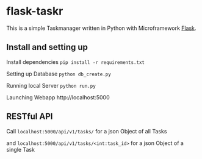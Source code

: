 # flask-taskr
This is a simple Taskmanager written in Python with Microframework [Flask](http://flask.pocoo.org/ "Flask Homepage").

## Install and setting up
Install dependencies
`pip install -r requirements.txt`

Setting up Database
`python db_create.py`

Running local Server
`python run.py`

Launching Webapp
http://localhost:5000

## RESTful API
Call `localhost:5000/api/v1/tasks/` for a json Object of all Tasks

and `localhost:5000/api/v1/tasks/<int:task_id>` for a json Object of a single Task
